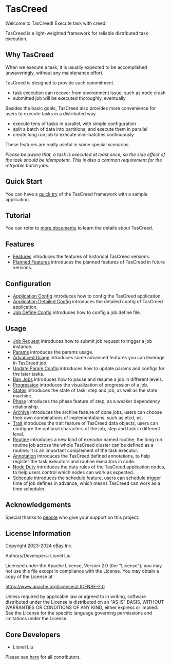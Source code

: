 # TasCreed

Welcome to TasCreed! Execute task with creed!

TasCreed is a light-weighted framework for reliable distributed task execution.

## Why TasCreed

When we execute a task, it is usually expected to be accomplished unwaveringly, without any maintenance effort. 

TasCreed is designed to provide such commitment.

- task execution can recover from environment issue, such as node crash
- submitted job will be executed thoroughly, eventually

Besides the basic goals, TasCreed also provides more convenience for users to execute tasks in a distributed way.

- execute tens of tasks in parallel, with simple configuration
- split a batch of data into partitions, and execute them in parallel
- create long run job to execute mini-batches continuously

These features are really useful in some special scenarios.

*Please be aware that, a task is executed at least once, so the side effect of the task should be idempotent. This is also a common requirement for the retryable batch jobs.*

## Quick Start

You can have a [quick try](docs/Quickstart.md) of the TasCreed framework with a sample application.

## Tutorial

You can refer to [more documents](docs/Overview.md) to learn the details about TasCreed.

## Features

- [Features](docs/misc/Features.md) introduces the features of historical TasCreed versions.
- [Planned Features](docs/misc/FeaturesPlanned.md) introduces the planned features of TasCreed in future versions.

## Configuration

- [Application Config](docs/config/ApplicationConfig.md) introduces how to config the TasCreed application.
- [Application Detailed Config](docs/config/AppDetailedConfig.md) introduces the detailed config of TasCreed application.
- [Job Define Config](docs/spec/JobDefineConfig.md) introduces how to config a job define file.

## Usage

- [Job Request](docs/feature/JobRequest.md) introduces how to submit job request to trigger a job instance.
- [Params](docs/spec/Params.md) introduces the params usage.
- [Advanced Usage](docs/feature/AdvancedUsage.md) introduces some advanced features you can leverage in TasCreed job.
- [Update Param Config](docs/feature/UpdateParamConfig.md) introduces how to update params and configs for the later tasks.
- [Ban Jobs](docs/feature/BanJobs.md) introduces how to pause and resume a job in different levels.
- [Progression](docs/feature/Progression.md) introduces the visualization of progression of a job.
- [States](docs/feature/States.md) introduces the state of task, step and job, as well as the state machine.
- [Phase](docs/feature/Phase.md) introduces the phase feature of step, as a weaker dependency relationship.
- [Archive](docs/feature/Archive.md) introduces the archive feature of done jobs, users can choose their own combinations of implementations, such as etcd, es.
- [Trait](docs/feature/Trait.md) introduces the trait feature of TasCreed data objects, users can configure the optional characters of the job, step and task in different level.
- [Routine](docs/feature/Routine.md) introduces a new kind of executor named routine, the long run routine job across the whole TasCreed cluster can be defined as a routine. It is an important complement of the task executor.
- [Annotation](docs/feature/Annotation.md) introduces the TasCreed defined annotations, to help register the task executors and routine executors in code.
- [Node Duty](docs/feature/NodeDuty.md) introduces the duty rules of the TasCreed application nodes, to help users control which nodes can work as expected.
- [Schedule](docs/feature/Schedule.md) introduces the schedule feature, users can schedule trigger time of job defines in advance, which means TasCreed can work as a time scheduler.

## Acknowledgements
Special thanks to [people](ACKNOWLEDGEMENTS.md) who give your support on this project.

## License Information
Copyright 2023-2024 eBay Inc.

Authors/Developers: Lionel Liu

Licensed under the Apache License, Version 2.0 (the "License"); you may not use this file except in compliance with the License. You may obtain a copy of the License at

https://www.apache.org/licenses/LICENSE-2.0

Unless required by applicable law or agreed to in writing, software distributed under the License is distributed on an "AS IS" BASIS, WITHOUT WARRANTIES OR CONDITIONS OF ANY KIND, either express or implied. See the License for the specific language governing permissions and limitations under the License.

## Core Developers
- Lionel Liu

Please see [here](CONTRIBUTORS.md) for all contributors.


